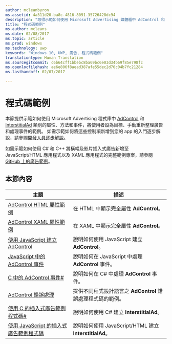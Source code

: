 ```yaml
---
author: mcleanbyron
ms.assetid: 4a311d20-ba8c-4816-8091-35726428dc94
description: "取得示範如何使用 Microsoft Advertising 媒體櫃中 AdControl 和 InterstitialAd 類別的屬性、方法和事件的其他範例。"
title: "程式碼範例"
ms.author: mcleans
ms.date: 02/08/2017
ms.topic: article
ms.prod: windows
ms.technology: uwp
keywords: "Windows 10, UWP, 廣告, 程式碼範例"
translationtype: Human Translation
ms.sourcegitcommit: c6b64cff1bbebc8ba69bc6e03d34b69f85e798fc
ms.openlocfilehash: ae6e806f8aead387afe55dec2d70c04b7fc21284
ms.lasthandoff: 02/07/2017

---
```


# <a name="code-samples"></a>程式碼範例




本節提供示範如何使用 Microsoft Advertising 程式庫中 [AdControl](https://msdn.microsoft.com/library/windows/apps/microsoft.advertising.winrt.ui.adcontrol.aspx) 和 [InterstitialAd](https://msdn.microsoft.com/library/windows/apps/microsoft.advertising.winrt.ui.interstitialad.aspx) 類別的屬性、方法和事件，將使用者設為目標、手動重新整理廣告和處理事件的範例。 如需示範如何將這些控制項新增到您的 app 的入門逐步解說，請參閱[開發人員逐步解說](developer-walkthroughs.md)。

如需示範如何使用 C# 和 C++ 將橫幅及影片插入式廣告新增至 JavaScript/HTML 應用程式以及 XAML 應用程式的完整範例專案，請參閱 [GitHub 上的廣告範例](http://aka.ms/githubads)。

## <a name="in-this-section"></a>本節內容

|  主題    | 描述 |               
|----------|-------|
| [AdControl HTML 屬性範例](html-properties-example.md)     | 在 HTML 中顯示完全屬性 **AdControl**。        |
| [AdControl XAML 屬性範例](xaml-properties-example.md)     | 在 XAML 中顯示完全屬性 **AdControl**。        |
| [使用 JavaScript 建立 AdControl](create-an-adcontrol-in-javascript.md)     | 說明如何使用 JavaScript 建立 **AdControl**。        |
| [JavaScript 中的 AdControl 事件](adcontrol-events-in-javascript.md)     | 說明如何在 JavaScript 中處理 **AdControl** 事件。       |
| [C 中的 AdControl 事件#](adcontrol-events-in-c.md)     | 說明如何在 C# 中處理 **AdControl** 事件。       |
| [AdControl 錯誤處理](adcontrol-error-handling.md)     | 提供不同程式設計語言之 **AdControl** 錯誤處理程式碼的範例。        |
| [使用 C 的插入式廣告範例程式碼#](interstitial-ad-sample-code-in-c.md)   | 說明如何使用 C# 建立 <strong>InterstitialAd</strong>。        |
| [使用 JavaScript 的插入式廣告範例程式碼](interstitial-ad-sample-code-in-javascript.md)       | 說明如何使用 JavaScript/HTML 建立 <strong>InterstitialAd</strong>。        |



 

 

 

